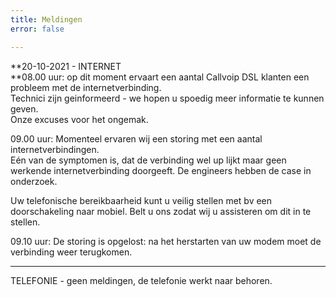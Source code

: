 ```yaml
---
title: Meldingen
error: false

---
```

**20-10-2021 - INTERNET  
**08.00 uur: op dit moment ervaart een aantal Callvoip DSL klanten een probleem met de internetverbinding.  
Technici zijn geinformeerd - we hopen u spoedig meer informatie te kunnen geven.  
Onze excuses voor het ongemak.  
  
09\.00 uur: Momenteel ervaren wij een storing met een aantal internetverbindingen.  
Eén van de symptomen is, dat de verbinding wel up lijkt maar geen werkende internetverbinding doorgeeft. De engineers hebben de case in onderzoek.   
  
Uw telefonische bereikbaarheid kunt u veilig stellen met bv een doorschakeling naar mobiel. Belt u ons zodat wij u assisteren om dit in te stellen. 

09\.10 uur:  De storing is opgelost: na het herstarten van uw modem moet de verbinding weer terugkomen. 

***

TELEFONIE - geen meldingen, de telefonie werkt naar behoren.